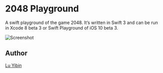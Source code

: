 # 2048 Playground
A swift playground of the game 2048. It’s written in Swift 3 and can be run in Xcode 8 beta 3 or Swift Playground of iOS 10 beta 3.

![Screenshot](https://raw.githubusercontent.com/robin/2048_Playground/master/screenshot.png)

## Author
[Lu Yibin](http://robin.github.io)